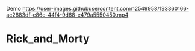 
Demo 
https://user-images.githubusercontent.com/12549958/193360166-ac2883df-e86e-44f4-9d68-e479a5550450.mp4

# Rick_and_Morty
